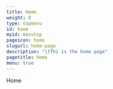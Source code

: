 ```yaml
---
title: Home
weight: 0
type: topmenu
id: home
myid: menutop
pageicon: home
slugurl: home-page
description: "\tThi is the home page"
pagetitle: Home
menu: true
---
```


Home